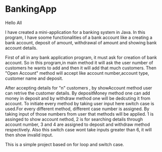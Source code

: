 # BankingApp 
Hello All

I have created a mini-application for a banking system in Java. 
In this program, I have soome functionalities of a bank account like a creating a bank account, deposit of amount, 
withdrawal of amount and showing bank account details.

First of all in any bank application program, it must ask for creation of bank account.
So in this program,in main method it will ask the user number of customers he wants to add and then it will add that much customers.
Then "Open Account" method will accept like account number,account type, customer name and deposit.

After accepting details for "n" customers , by showAccount method user can retrive the customer details.
By depositMoney method one can add money in deposit and by withdraw method one will be dedcuting it from account.
To initiate every method by taking user input here switch case is used.For every different method, different case number is assigned. 
By taking input of those numbers from user that methods will be applied. 1 is assinged to show account nethod, 2 is for searching details through account number,
3 and 4 are assigned to deposit and withdraw method respectively.
Also this switch case wont take inputs greater than 6, it will then show invalid input.

This is a simple project based on for loop and switch case.
